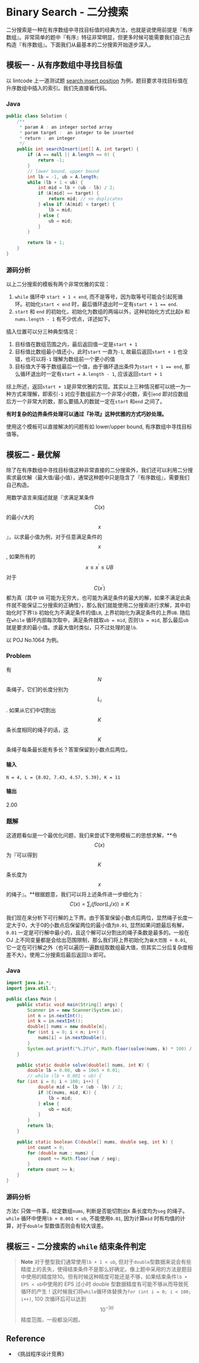 # Binary Search - 二分搜索

二分搜索是一种在有序数组中寻找目标值的经典方法，也就是说使用前提是『有序数组』。非常简单的题中『有序』特征非常明显，但更多时候可能需要我们自己去构造『有序数组』。下面我们从最基本的二分搜索开始逐步深入。

## 模板一 - 从有序数组中寻找目标值

以 lintcode 上一道测试题 [search insert position](http://algorithm.yuanbin.me/zh-cn/binary_search/search_insert_position.html) 为例，题目要求寻找目标值在升序数组中插入的索引。我们先直接看代码。

### Java

```java
public class Solution {
    /**
     * param A : an integer sorted array
     * param target :  an integer to be inserted
     * return : an integer
     */
    public int searchInsert(int[] A, int target) {
        if (A == null || A.length == 0) {
            return -1;
        }
        // lower bound, upper bound
        int lb = -1, ub = A.length;
        while (lb + 1 < ub) {
            int mid = lb + (ub - lb) / 2;
            if (A[mid] == target) {
                return mid; // no duplicates
            } else if (A[mid] < target) {
                lb = mid;
            } else {
                ub = mid;
            }
        }

	    return lb + 1;
    }
}
```

### 源码分析

以上二分搜索的模板有两个非常优雅的实现：

1. `while` 循环中 `start + 1 < end`, 而不是等号，因为取等号可能会引起死循环。初始化`start < end` 时，最后循环退出时一定有`start + 1 == end`.
2. `start` 和 `end` 的初始化，初始化为数组的两端以外，这种初始化方式比起`0` 和`nums.length - 1` 有不少优点，详述如下。

插入位置可以分三种典型情况：

1. 目标值在数组范围之内，最后返回值一定是`start + 1`
2. 目标值比数组最小值还小，此时`start` 一直为`-1`, 故最后返回`start + 1` 也没错，也可以将`-1` 理解为数组前一个更小的值
3. 目标值大于等于数组最后一个值，由于循环退出条件为`start + 1 == end`, 那么循环退出时一定有`start = A.length - 1`, 应该返回`start + 1`

综上所述，返回`start + 1`是非常优雅的实现。其实以上三种情况都可以统一为一种方式来理解，即索引`-1` 对应于数组前方一个非常小的数，索引`end` 即对应数组后方一个非常大的数，那么要插入的数就一定在`start` 和`end` 之间了。

**有时复杂的边界条件处理可以通过『补项』这种优雅的方式巧妙处理。**

使用这个模板可以直接解决的问题有如 lower/upper bound, 有序数组中寻找目标值等。

## 模板二 - 最优解

除了在有序数组中寻找目标值这种非常直接的二分搜索外，我们还可以利用二分搜索求最优解（最大值/最小值），通常这种题中只是隐含了『有序数组』，需要我们自己构造。

用数学语言来描述就是『求满足某条件 $$C(x)$$ 的最小/大的 $$x$$』，以求最小值为例，对于任意满足条件的 $$x$$, 如果所有的 $$x \leq x^\prime \leq UB$$ 对于 $$C(x^\prime)$$ 都为真（其中 `UB` 可能为无穷大，也可能为满足条件的最大的解，如果不满足此条件就不能保证二分搜索的正确性），那么我们就能使用二分搜索进行求解，其中初始化时下界`lb` 初始化为不满足条件的值`LB`, 上界初始化为满足条件的上界`UB`. 随后在`while` 循环内部每次取中，满足条件就取`ub = mid`, 否则`lb = mid`, 那么最后`ub` 就是要求的最小值。求最大值时类似，只不过处理的是`lb`.

以 POJ No.1064 为例。

### Problem

有 $$N$$ 条绳子，它们的长度分别为 $$L_i$$. 如果从它们中切割出 $$K$$ 条长度相同的绳子的话，这 $$K$$ 条绳子每条最长能有多长？答案保留到小数点后两位。

#### 输入

```
N = 4, L = {8.02, 7.43, 4.57, 5.39}, K = 11
```

#### 输出

2.00

### 题解

这道题看似是一个最优化问题，我们来尝试下使用模板二的思想求解，**令 $$C(x)$$ 为『可以得到 $$K$$ 条长度为 $$x$$ 的绳子』。**根据题意，我们可以将上述条件进一步细化为：
$$
C(x) = \sum_i(floor(L_i / x)) \geq K
$$

我们现在来分析下可行解的上下界。由于答案保留小数点后两位，显然绳子长度一定大于0，大于0的小数点后保留两位的最小值为`0.01`, 显然如果问题最后有解，`0.01` 一定是可行解中最小的，且这个解可以分割出的绳子条数是最多的。一般在 OJ 上不同变量都是会给出范围限制，那么我们将上界初始化为`最大范围 + 0.01`, 它一定在可行解之外（也可以遍历一遍数组取数组最大值，但其实二分后复杂度相差不大）。使用二分搜索后最后返回`lb` 即可。

### Java

```java
import java.io.*;
import java.util.*;

public class Main {
    public static void main(String[] args) {
        Scanner in = new Scanner(System.in);
        int n = in.nextInt();
        int k = in.nextInt();
        double[] nums = new double[n];
        for (int i = 0; i < n; i++) {
            nums[i] = in.nextDouble();
        }
        System.out.printf("%.2f\n", Math.floor(solve(nums, k) * 100) / 100);
    }

    public static double solve(double[] nums, int K) {
        double lb = 0.00, ub = 10e5 + 0.01;
        // while (lb + 0.001 < ub) {
	for (int i = 0; i < 100; i++) {
            double mid = lb + (ub - lb) / 2;
            if (C(nums, mid, K)) {
                lb = mid;
            } else {
                ub = mid;
            }
        }
        return lb;
    }

    public static boolean C(double[] nums, double seg, int k) {
        int count = 0;
        for (double num : nums) {
            count += Math.floor(num / seg);
        }
        return count >= k;
    }
}
```

### 源码分析

方法`C` 只做一件事，给定数组`nums`, 判断是否能切割出`K` 条长度均为`seg` 的绳子。`while` 循环中使用`lb + 0.001 < ub`, 不能使用`0.01`, 因为计算`mid` 时有均值的计算，对于`double` 型数值否则会有较大误差。

## 模板三 - 二分搜索的 `while` 结束条件判定

> **Note** 对于整型我们通常使用`lb + 1 < ub`, 但对于`double`型数据来说会有些精度上的丢失，使得结束条件不是那么好确定。像上题中采用的方法是题目中使用的精度除10。但有时候这种精度可能还是不够，如果结束条件`lb + EPS < ub`中使用的 EPS 过小时 double 型数据精度有可能不够从而导致死循环的产生！这时候我们将`while`循环体替换为`for (int i = 0; i < 100; i++)`, 100 次循环后可以达到 $$10^{-30}$$ 精度范围，一般都没问题。

## Reference

- 《挑战程序设计竞赛》
